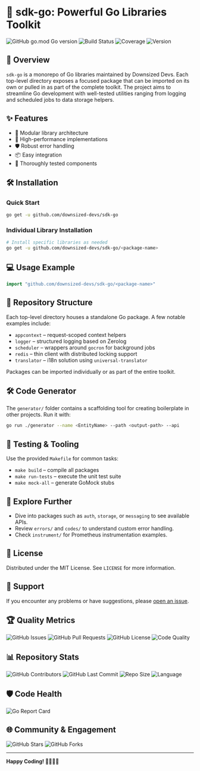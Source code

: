 # 🚀 sdk-go: Powerful Go Libraries Toolkit

![GitHub go.mod Go version](https://img.shields.io/github/go-mod/go-version/downsized-devs/sdk-go)
![Build Status](https://img.shields.io/github/actions/workflow/status/downsized-devs/sdk-go/go.yml)
![Coverage](https://img.shields.io/codecov/c/github/downsized-devs/sdk-go)
![Version](https://img.shields.io/github/v/release/downsized-devs/sdk-go)

## 📖 Overview
`sdk-go` is a monorepo of Go libraries maintained by Downsized Devs.  Each
top-level directory exposes a focused package that can be imported on its own or
pulled in as part of the complete toolkit.  The project aims to streamline Go
development with well-tested utilities ranging from logging and scheduled jobs
to data storage helpers.

## ✨ Features
- 🔧 Modular library architecture
- 🚄 High-performance implementations
- 🛡️ Robust error handling
- 📦 Easy integration
- 🧪 Thoroughly tested components

## 🛠️ Installation

### Quick Start
```bash
go get -u github.com/downsized-devs/sdk-go
```

### Individual Library Installation
```bash
# Install specific libraries as needed
go get -u github.com/downsized-devs/sdk-go/<package-name>
```

## 💻 Usage Example

```go
import "github.com/downsized-devs/sdk-go/<package-name>"
```

## 📂 Repository Structure
Each top-level directory houses a standalone Go package. A few notable examples
include:

- `appcontext` – request-scoped context helpers
- `logger` – structured logging based on Zerolog
- `scheduler` – wrappers around `gocron` for background jobs
- `redis` – thin client with distributed locking support
- `translator` – i18n solution using `universal-translator`

Packages can be imported individually or as part of the entire toolkit.

## 🛠 Code Generator
The `generator/` folder contains a scaffolding tool for creating boilerplate in
other projects. Run it with:

```bash
go run ./generator --name <EntityName> --path <output-path> --api
```

## 🔧 Testing & Tooling
Use the provided `Makefile` for common tasks:

- `make build` – compile all packages
- `make run-tests` – execute the unit test suite
- `make mock-all` – generate GoMock stubs

## 🌱 Explore Further
- Dive into packages such as `auth`, `storage`, or `messaging` to see available
  APIs.
- Review `errors/` and `codes/` to understand custom error handling.
- Check `instrument/` for Prometheus instrumentation examples.

## 📜 License
Distributed under the MIT License. See `LICENSE` for more information.

## 🌟 Support
If you encounter any problems or have suggestions, please [open an issue](https://github.com/downsized-devs/sdk-go/issues).


## 🏆 Quality Metrics
![GitHub Issues](https://img.shields.io/github/issues/downsized-devs/sdk-go)
![GitHub Pull Requests](https://img.shields.io/github/issues-pr/downsized-devs/sdk-go)
![GitHub License](https://img.shields.io/github/license/downsized-devs/sdk-go)
![Code Quality](https://img.shields.io/codefactor/grade/github/downsized-devs/sdk-go)

## 📊 Repository Stats
![GitHub Contributors](https://img.shields.io/github/contributors/downsized-devs/sdk-go)
![GitHub Last Commit](https://img.shields.io/github/last-commit/downsized-devs/sdk-go)
![Repo Size](https://img.shields.io/github/repo-size/downsized-devs/sdk-go)
![Language](https://img.shields.io/github/languages/top/downsized-devs/sdk-go)

## 🛡️ Code Health
![Go Report Card](https://goreportcard.com/badge/github.com/downsized-devs/sdk-go)

## 🌐 Community & Engagement
![GitHub Stars](https://img.shields.io/github/stars/downsized-devs/sdk-go?style=social)
![GitHub Forks](https://img.shields.io/github/forks/downsized-devs/sdk-go?style=social)

---

**Happy Coding! 👨‍💻👩‍💻**
